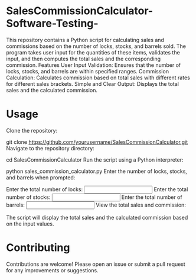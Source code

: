 # SalesCommissionCalculator-Software-Testing-
This repository contains a Python script for calculating sales and commissions based on the number of locks, stocks, and barrels sold. The program takes user input for the quantities of these items, validates the input, and then computes the total sales and the corresponding commission.
Features
User Input Validation: Ensures that the number of locks, stocks, and barrels are within specified ranges.
Commission Calculation: Calculates commission based on total sales with different rates for different sales brackets.
Simple and Clear Output: Displays the total sales and the calculated commission.

# Usage
Clone the repository:

git clone https://github.com/yourusername/SalesCommissionCalculator.git
Navigate to the repository directory:

cd SalesCommissionCalculator
Run the script using a Python interpreter:

python sales_commission_calculator.py
Enter the number of locks, stocks, and barrels when prompted:

Enter the total number of locks: <input number of locks>
Enter the total number of stocks: <input number of stocks>
Enter the total number of barrels: <input number of barrels>
View the total sales and commission:

The script will display the total sales and the calculated commission based on the input values.

# Contributing
Contributions are welcome! Please open an issue or submit a pull request for any improvements or suggestions.
